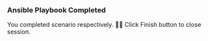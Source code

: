 ### Ansible Playbook Completed  
  
You completed scenario respectively. 👏🏻
Click Finish button to close session.  
